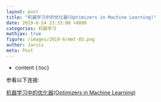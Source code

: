 ```yaml
---
layout: post
title: "机器学习中的优化器(Optimizers in Machine Learning)"
date: 2019-6-24 23:33:00 +0800
categories: 机器学习
mathjax: true
figure: /images/2019-6/mmt-85.png
author: Jarvis
meta: Post
---
```


* content
{:toc}



参看以下连接:

[机器学习中的优化器(Optimizers in Machine Learning)](/pdfs/20190624-Optimizer-in-Machine-Learning.pdf)
